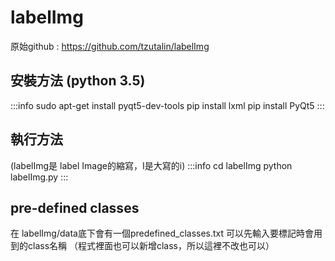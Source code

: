 # labelImg

原始github : https://github.com/tzutalin/labelImg

## 安裝方法 (python 3.5)
:::info
sudo apt-get install pyqt5-dev-tools
pip install lxml
pip install PyQt5
:::

## 執行方法
(labelImg是 label Image的縮寫，I是大寫的i)
:::info
cd labelImg
python labelImg.py
:::

## pre-defined classes
在 labelImg/data底下會有一個predefined_classes.txt
可以先輸入要標記時會用到的class名稱
（程式裡面也可以新增class，所以這裡不改也可以）
